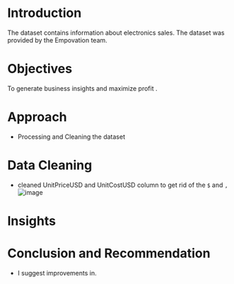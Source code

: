 # Introduction
The dataset contains information about electronics sales. The dataset was provided by the Empovation team.<br>
# Objectives
To generate business insights and maximize profit .<br>
# Approach
* Processing and Cleaning the dataset
# Data Cleaning
* cleaned UnitPriceUSD and UnitCostUSD column to get rid of the ```$``` and ```,```
  ![image](https://github.com/amiegirl/Data_Analyst_Portfolio_Projects/assets/81017006/c9688a11-5777-4198-a266-23a8d00699e8)
# Insights
# Conclusion and Recommendation
* I suggest improvements in.
